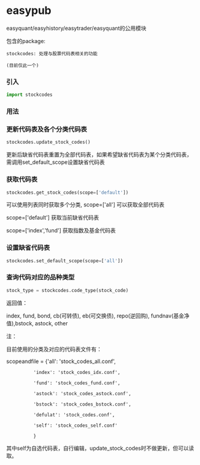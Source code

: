# easypub
easyquant/easyhistory/easytrader/easyquant的公用模块

包含的package:

    stockcodes: 处理与股票代码表相关的功能

    (目前仅此一个)


### 引入

```python
import stockcodes
```
### 用法


### 更新代码表及各个分类代码表

```python
stockcodes.update_stock_codes()
```
更新后缺省代码表重置为全部代码表，如果希望缺省代码表为某个分类代码表， 需调用set_default_scope设置缺省代码表

### 获取代码表

```python
stockcodes.get_stock_codes(scope=['default'])
```
可以使用列表同时获取多个分类, scope=['all'] 可以获取全部代码表

scope=['default'] 获取当前缺省代码表

scope=['index','fund'] 获取指数及基金代码表

### 设置缺省代码表

```python
stockcodes.set_default_scope(scope=['all'])
```

### 查询代码对应的品种类型
```python
stock_type = stockcodes.code_type(stock_code)
```
返回值：

index, fund, bond, cb(可转债), eb(可交换债), repo(逆回购), fundnav(基金净值),bstock, astock, other

注：

目前使用的分类及对应的代码表文件有：

scopeandfile = {'all': 'stock_codes_all.conf',

              'index': 'stock_codes_idx.conf',

              'fund': 'stock_codes_fund.conf',

              'astock': 'stock_codes_astock.conf',

              'bstock': 'stock_codes_bstock.conf',

              'defulat': 'stock_codes.conf',

              'self': 'stock_codes_self.conf'

              }

其中self为自选代码表，自行编辑，update_stock_codes时不做更新，但可以读取。

